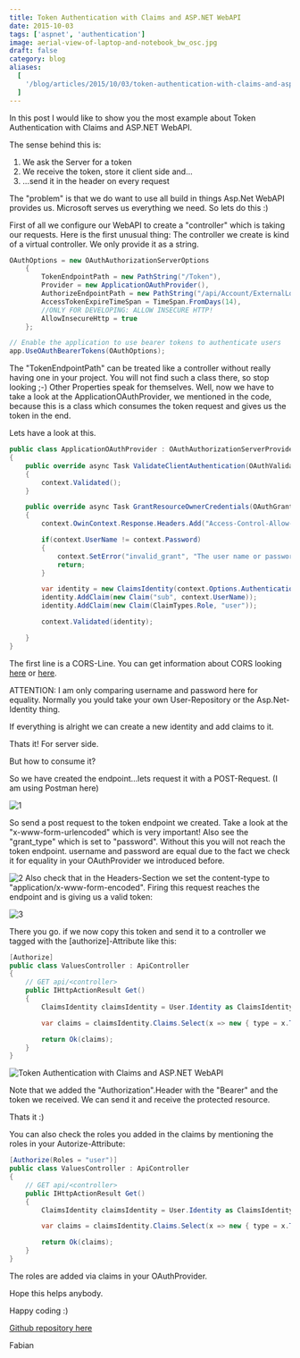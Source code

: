 ```yaml
---
title: Token Authentication with Claims and ASP.NET WebAPI
date: 2015-10-03
tags: ['aspnet', 'authentication']
image: aerial-view-of-laptop-and-notebook_bw_osc.jpg
draft: false
category: blog
aliases:
  [
    '/blog/articles/2015/10/03/token-authentication-with-claims-and-asp-net-webapi/',
  ]
---
```


In this post I would like to show you the most example about Token Authentication with Claims and ASP.NET WebAPI.

The sense behind this is:

1.  We ask the Server for a token
2.  We receive the token, store it client side and...
3.  ...send it in the header on every request

The "problem" is that we do want to use all build in things Asp.Net WebAPI provides us. Microsoft serves us everything we need. So lets do this :)

First of all we configure our WebAPI to create a "controller" which is taking our requests. Here is the first unusual thing: The controller we create is kind of a virtual controller. We only provide it as a string.

```csharp
OAuthOptions = new OAuthAuthorizationServerOptions
    {
        TokenEndpointPath = new PathString("/Token"),
        Provider = new ApplicationOAuthProvider(),
        AuthorizeEndpointPath = new PathString("/api/Account/ExternalLogin"),
        AccessTokenExpireTimeSpan = TimeSpan.FromDays(14),
        //ONLY FOR DEVELOPING: ALLOW INSECURE HTTP!
        AllowInsecureHttp = true
    };

// Enable the application to use bearer tokens to authenticate users
app.UseOAuthBearerTokens(OAuthOptions);
```

The "TokenEndpointPath" can be treated like a controller without really having one in your project. You will not find such a class there, so stop looking ;-) Other Properties speak for themselves. Well, now we have to take a look at the ApplicationOAuthProvider, we mentioned in the code, because this is a class which consumes the token request and gives us the token in the end.

Lets have a look at this.

```csharp
public class ApplicationOAuthProvider : OAuthAuthorizationServerProvider
{
    public override async Task ValidateClientAuthentication(OAuthValidateClientAuthenticationContext context)
    {
        context.Validated();
    }

    public override async Task GrantResourceOwnerCredentials(OAuthGrantResourceOwnerCredentialsContext context)
    {
        context.OwinContext.Response.Headers.Add("Access-Control-Allow-Origin", new[] { "*" });

        if(context.UserName != context.Password)
        {
            context.SetError("invalid_grant", "The user name or password is incorrect.");
            return;
        }

        var identity = new ClaimsIdentity(context.Options.AuthenticationType);
        identity.AddClaim(new Claim("sub", context.UserName));
        identity.AddClaim(new Claim(ClaimTypes.Role, "user"));

        context.Validated(identity);

    }
}
```

The first line is a CORS-Line. You can get information about CORS looking [here](http://www.asp.net/web-api/overview/security/enabling-cross-origin-requests-in-web-api) or [here](http://enable-cors.org/server_aspnet.html).

ATTENTION: I am only comparing username and password here for equality. Normally you yould take your own User-Repository or the Asp.Net-Identity thing.

If everything is alright we can create a new identity and add claims to it.

Thats it! For server side.

But how to consume it?

So we have created the endpoint...lets request it with a POST-Request. (I am using Postman here)

![1](https://cdn.offering.solutions/img/articles/wp-content/uploads/2015/10/1.jpg)

So send a post request to the token endpoint we created. Take a look at the "x-www-form-urlencoded" which is very important! Also see the "grant_type" which is set to "password". Without this you will not reach the token endpoint. username and password are equal due to the fact we check it for equality in your OAuthProvider we introduced before.

![2](https://cdn.offering.solutions/img/articles/wp-content/uploads/2015/10/2.jpg)
Also check that in the Headers-Section we set the content-type to "application/x-www-form-encoded". Firing this request reaches the endpoint and is giving us a valid token:

![3](https://cdn.offering.solutions/img/articles/wp-content/uploads/2015/10/31.jpg)

There you go. if we now copy this token and send it to a controller we tagged with the [authorize]-Attribute like this:

```csharp
[Authorize]
public class ValuesController : ApiController
{
    // GET api/<controller>
    public IHttpActionResult Get()
    {
        ClaimsIdentity claimsIdentity = User.Identity as ClaimsIdentity;

        var claims = claimsIdentity.Claims.Select(x => new { type = x.Type, value = x.Value });

        return Ok(claims);
    }
}
```

![Token Authentication with Claims and ASP.NET WebAPI](https://cdn.offering.solutions/img/articles/wp-content/uploads/2015/10/41.jpg)

Note that we added the "Authorization".Header with the "Bearer" and the token we received. We can send it and receive the protected resource.

Thats it :)

You can also check the roles you added in the claims by mentioning the roles in your Autorize-Attribute:

```csharp
[Authorize(Roles = "user")]
public class ValuesController : ApiController
{
    // GET api/<controller>
    public IHttpActionResult Get()
    {
        ClaimsIdentity claimsIdentity = User.Identity as ClaimsIdentity;

        var claims = claimsIdentity.Claims.Select(x => new { type = x.Type, value = x.Value });

        return Ok(claims);
    }
}
```

The roles are added via claims in your OAuthProvider.

Hope this helps anybody.

Happy coding :)

[Github repository here](https://github.com/FabianGosebrink/ASPNET-WebAPI-TokenAuthentication)

Fabian
